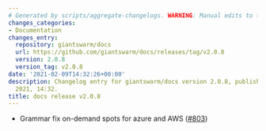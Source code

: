 ```yaml
---
# Generated by scripts/aggregate-changelogs. WARNING: Manual edits to this files will be overwritten.
changes_categories:
- Documentation
changes_entry:
  repository: giantswarm/docs
  url: https://github.com/giantswarm/docs/releases/tag/v2.0.8
  version: 2.0.8
  version_tag: v2.0.8
date: '2021-02-09T14:32:26+00:00'
description: Changelog entry for giantswarm/docs version 2.0.8, published on 09 February
  2021, 14:32.
title: docs release v2.0.8
---
```


- Grammar fix on-demand spots for azure and AWS ([#803](https://github.com/giantswarm/docs/pull/803))
